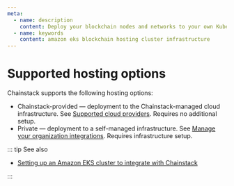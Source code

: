 ```yaml
---
meta:
  - name: description
    content: Deploy your blockchain nodes and networks to your own Kubernetes cluster.
  - name: keywords
    content: amazon eks blockchain hosting cluster infrastructure
---
```


# Supported hosting options

Chainstack supports the following hosting options:

* Chainstack-provided — deployment to the Chainstack-managed cloud infrastructure. See [Supported cloud providers](/platform/supported-cloud-hosting-providers). Requires no additional setup.
* Private — deployment to a self-managed infrastructure. See [Manage your organization integrations](/platform/manage-your-organization-integrations). Requires infrastructure setup.

::: tip See also

* <a href="https://support.chainstack.com/hc/en-us/articles/900004174426" target="_blank">Setting up an Amazon EKS cluster to integrate with Chainstack</a>

:::
